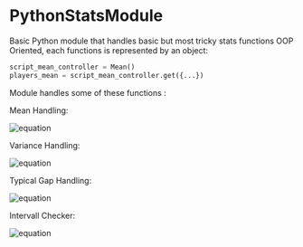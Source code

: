 # PythonStatsModule
Basic Python module that handles basic but most tricky stats functions
OOP Oriented, each functions is represented by an object: 

```py
script_mean_controller = Mean()
players_mean = script_mean_controller.get({...})
```

Module handles some of these functions : 

Mean Handling: 

![equation](https://latex.codecogs.com/gif.image?%5Chuge%20%5Cdpi%7B110%7D%5Cbg%7Bblack%7D%5Coverline%7Bx%7D=%5Cfrac%7B%5Csum%20x%7D%7Bn%7D)

Variance Handling:

![equation](https://latex.codecogs.com/gif.image?%5Chuge%20%5Cdpi%7B110%7D%5Cbg%7Bblack%7D%5Csum%5Cfrac%7B%5Cleft(%20x_%7Bi%7D%20-%20%5Cmu%20%20%5Cright%20)%5E%7B2%7D%7D%7B%5Ceta%20%7D%20)

Typical Gap Handling: 

![equation](https://latex.codecogs.com/gif.image?%5Chuge%20%5Cdpi%7B110%7D%5Cbg%7Bblack%7D%5Csigma=%20%5Csqrt%7B%5Cnu%7D_%7Ba%7D)

Intervall Checker: 

![equation](https://latex.codecogs.com/gif.image?%5Chuge%20%5Cdpi%7B110%7D%5Cbg%7Bblack%7Dx%5Cin%20%5Csqsubset%20%5Calpha%20-%202*%5Csigma%20;%5Calpha%20&plus;%202*%5Csigma%5Csqsupset%20)
